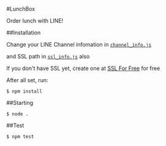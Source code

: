 #LunchBox

Order lunch with LINE!

##Installation

Change your LINE Channel infomation in [`channel_info.js`](channel_info.js) 

and SSL path in [`ssl_info.js`](ssl_info.js) also

If you don't have SSL yet, create one at [SSL For Free](https://www.sslforfree.com) for free

After all set, run:

`$ npm install`

##Starting

`$ node .`

##Test

`$ npm test`